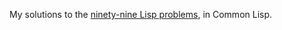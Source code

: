 My solutions to the [ninety-nine Lisp problems][1], in Common Lisp.



[1]: http://www.ic.unicamp.br/~meidanis/courses/mc336/2006s2/funcional/L-99_Ninety-Nine_Lisp_Problems.html
